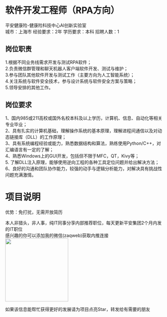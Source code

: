 # 软件开发工程师（RPA方向）
平安健康险-健康险科技中心AI创新实验室  
城市：上海市 经验要求：2年 学历要求：本科  招聘人数：1

## 岗位职责
1.根据不同业务线需求开发与测试RPA软件；   
2.负责微信群管理和聊天机器人客户端软件开发、测试与维护；   
3.参与团队其他软件开发与测试工作（主要方向为人工智能系统）；   
4.关注系统与软件安全技术，参与设计系统与软件安全方案与策略；   
5.领导安排的其他工作。

## 岗位要求
1、国内985或211高校或国外名校本科及以上学历，计算机、信息、自动化等相关专业毕业；    
2、具有扎实的计算机基础，理解操作系统的基本原理，理解进程间通信以及对动态链接库（DLL）的工作原理；    
3、具有系统编程经验或能力，熟悉数据结构和算法，熟练使用Python/C++，对汇编语言有一定的了解；   
4、熟悉Windows上的GUI开发，包括但不限于MFC，QT，Kivy等；   
5. 了解DLL注入原理，能够使用逆向工程的各种工具定位问题并给出解决方法；   
6、良好的沟通和团队协作能力，较强的动手与逻辑分析能力，对解决具有挑战性问题充满激情。

# 项目说明

优势：免打扰，无需开放简历

本人非猎头，非人事，纯IT同事分享内部推荐职位，每天更新平安集团2个月内发的IT职位  
感兴趣的你可以添加我的微信(zaqweb)获取内推连接  
<img src="https://github.com/zaqweb/PA-IT-JOBS/blob/master/WechatICode.jpeg"  height="200" width="200">

如果该信息能帮忙获得更好的发展请为项目点亮Star，转发给有需要的朋友




